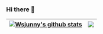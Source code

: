 ### Hi there 👋

<!--
**wjsunny/wjsunny** is a ✨ _special_ ✨ repository because its `README.md` (this file) appears on your GitHub profile.

Here are some ideas to get you started:

- 🔭 I’m currently working on ...
- 🌱 I’m currently learning ...
- 👯 I’m looking to collaborate on ...
- 🤔 I’m looking for help with ...
- 💬 Ask me about ...
- 📫 How to reach me: ...
- 😄 Pronouns: ...
- ⚡ Fun fact: ...
-->
| <a href="https://github.com/wjsunny/github-readme-stats"><img align="center" src="https://github-readme-stats.vercel.app/api?username=wjsunny&show_icons=true&include_all_commits=true&theme=buefy&hide_border=true" alt="Wsjunny's github stats" /></a> | <a href="https://github.com/wjsunny/github-readme-stats"><img align="center" src="https://github-readme-stats.vercel.app/api/top-langs/?username=wjsunny&layout=compact&theme=buefy&hide_border=true" /></a> |
| ------------- | ------------- |
